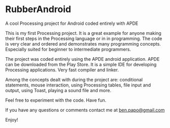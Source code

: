 # RubberAndroid
A cool Processing project for Android coded entirely with APDE

This is my first Processing project. It is a great example for
anyone making their first steps in the Processing language or
in in programming. The code is very clear and ordered and
demonstrates many programming concepts. Especially suited
for beginner to intermediate programmers.

The project was coded entirely using the APDE android application.
APDE can be downloaded from the Play Store. It is a simple IDE
for developing Processing applications. Very fast compiler and
linker.

Among the concepts dealt with during the project are: conditional
statements, mouse interaction, using Processing tables, file input
and output, using Toast, playing a sound file and more.

Feel free to experiment with the code. Have fun.

If you have any questions or comments contact me at ben.papo@gmail.com

Enjoy!
